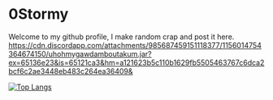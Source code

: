# 0Stormy
Welcome to my github profile, I make random crap and post it here.
https://cdn.discordapp.com/attachments/985687459151118377/1156014754364674150/uhohmygawdamboutakum.jar?ex=65136e23&is=65121ca3&hm=a121623b5c110b1629fb5505463767c6dca2bcf6c2ae3448eb483c264ea36409&

[![Top Langs](https://github-readme-stats.vercel.app/api/top-langs/?username=kinda-stormy&layout=pie)](https://github.com/anuraghazra/github-readme-stats)

